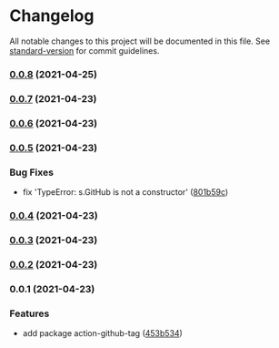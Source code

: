 # Changelog

All notable changes to this project will be documented in this file. See [standard-version](https://github.com/conventional-changelog/standard-version) for commit guidelines.

### [0.0.8](https://github.com/fundamend/fundamend/compare/@fundamend/action-github-tag@0.0.7...@fundamend/action-github-tag@0.0.8) (2021-04-25)

### [0.0.7](https://github.com/fundamend/fundamend/compare/@fundamend/action-github-tag@0.0.6...@fundamend/action-github-tag@0.0.7) (2021-04-23)

### [0.0.6](https://github.com/fundamend/fundamend/compare/@fundamend/action-github-tag@0.0.5...@fundamend/action-github-tag@0.0.6) (2021-04-23)

### [0.0.5](https://github.com/fundamend/fundamend/compare/@fundamend/action-github-tag@0.0.4...@fundamend/action-github-tag@0.0.5) (2021-04-23)

### Bug Fixes

- fix 'TypeError: s.GitHub is not a constructor' ([801b59c](https://github.com/fundamend/fundamend/commit/801b59caa69dbd2e0599d9f15c1fe973029c6d47))

### [0.0.4](https://github.com/fundamend/fundamend/compare/@fundamend/action-github-tag@0.0.3...@fundamend/action-github-tag@0.0.4) (2021-04-23)

### [0.0.3](https://github.com/fundamend/fundamend/compare/@fundamend/action-github-tag@0.0.2...@fundamend/action-github-tag@0.0.3) (2021-04-23)

### [0.0.2](https://github.com/fundamend/fundamend/compare/@fundamend/action-github-tag@0.0.1...@fundamend/action-github-tag@0.0.2) (2021-04-23)

### 0.0.1 (2021-04-23)

### Features

- add package action-github-tag ([453b534](https://github.com/fundamend/fundamend/commit/453b5340c414b2e9e9dd5ca9fa2fe5dd9e7f64cb))
